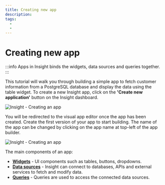 ```yaml
---
title: Creating new app
description: 
tags:
  - 
  - 
---
```


# Creating new app

:::info
Apps in Insight binds the widgets, data sources and queries together.
:::

This tutorial will walk you through building a simple app to fetch customer information from a PostgreSQL database and display the data using the table widget.
To create a new Insight app, click on the **'Create new application'** button on the Insight dashboard. 

<div style={{textAlign: 'center'}}>

![Insight - Creating an app](/img/tutorial/creating-new-app/dashboard.png)

</div>

You will be redirected to the visual app editor once the app has been created. Create the first version of your app to start building. The name of the app can be changed by clicking on the app name at top-left of the app builder.

<div style={{textAlign: 'center'}}>

![Insight - Creating an app](/img/tutorial/creating-new-app/visual-app-editor.png)

</div>

The main components of an app: 

- **[Widgets](https://docs.tooljet.com/docs/tutorial/adding-widget)** - UI components such as tables, buttons, dropdowns.
- **[Data sources](https://docs.tooljet.com/docs/tutorial/adding-a-datasource)** - Insight can connect to databases, APIs and external services to fetch and modify data.
- **[Queries](https://docs.tooljet.com/docs/tutorial/building-queries)** - Queries are used to access the connected data sources.